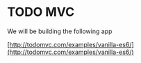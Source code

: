 # TODO MVC

We will be building the following app

[http://todomvc.com/examples/vanilla-es6/](http://todomvc.com/examples/vanilla-es6/)
